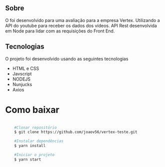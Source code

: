 ## Sobre

O foi desenvolvido para uma avaliação para a empresa Vertex.
Utilizando a API do youtube para receber os dados dos vídeos.
API Rest desenvolvida em Node para lidar com as requisições do Front End.

## Tecnologias

O projeto foi desenvolvido usando as seguintes tecnologias

- HTML e CSS
- Javscript
- NODEJS
- Nunjucks
- Axios

# Como baixar

```bash

    #Clonar repositório
    $ git clone https://github.com/joaov56/vertex-teste.git

    #Instalar dependências
    $ yarn install

    #Iniciar o projeto
    $ yarn start
```
